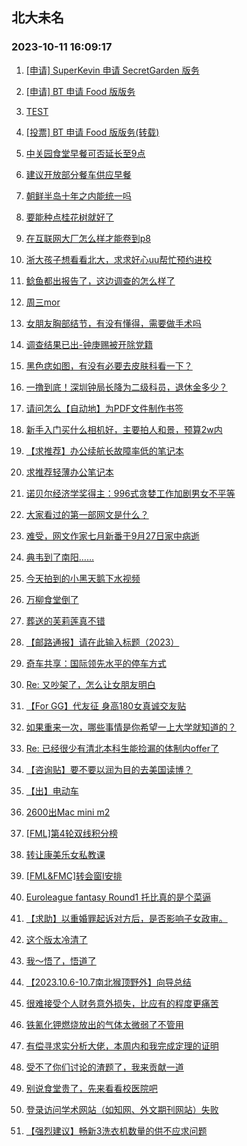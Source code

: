 ## 北大未名 
### 2023-10-11 16:09:17

1. [[申请] SuperKevin 申请 SecretGarden 版务](https://bbs.pku.edu.cn/v2/post-read.php?bid=751&threadid=18661700)

2. [[申请] BT 申请 Food 版版务](https://bbs.pku.edu.cn/v2/post-read.php?bid=662&threadid=18661598)

3. [TEST](https://bbs.pku.edu.cn/v2/post-read.php?bid=7&threadid=18655636)

4. [[投票] BT 申请 Food 版版务(转载)](https://bbs.pku.edu.cn/v2/post-read.php?bid=662&threadid=18662181)

5. [中关园食堂早餐可否延长至9点](https://bbs.pku.edu.cn/v2/post-read.php?bid=1431&threadid=18661850)

6. [建议开放部分餐车供应早餐](https://bbs.pku.edu.cn/v2/post-read.php?bid=1431&threadid=18662194)

7. [朝鲜半岛十年之内能统一吗](https://bbs.pku.edu.cn/v2/post-read.php?bid=155&threadid=18644857)

8. [要能种点桂花树就好了](https://bbs.pku.edu.cn/v2/post-read.php?bid=138&threadid=18659762)

9. [在互联网大厂怎么样才能卷到p8](https://bbs.pku.edu.cn/v2/post-read.php?bid=104&threadid=18657630)

10. [浙大孩子想看看北大，求求好心uu帮忙预约进校](https://bbs.pku.edu.cn/v2/post-read.php?bid=457&threadid=18662318)

11. [鲶鱼都出报告了，这边调查的怎么样了](https://bbs.pku.edu.cn/v2/post-read.php?bid=478&threadid=18661664)

12. [周三mor](https://bbs.pku.edu.cn/v2/post-read.php?bid=468&threadid=18662068)

13. [女朋友胸部结节，有没有懂得，需要做手术吗](https://bbs.pku.edu.cn/v2/post-read.php?bid=244&threadid=18661719)

14. [调查结果已出-钟庚赐被开除党籍](https://bbs.pku.edu.cn/v2/post-read.php?bid=606&threadid=18661628)

15. [黑色痣如图，有没有必要去皮肤科看一下？](https://bbs.pku.edu.cn/v2/post-read.php?bid=244&threadid=18662119)

16. [一撸到底！深圳钟局长降为二级科员，退休金多少？](https://bbs.pku.edu.cn/v2/post-read.php?bid=606&threadid=18661764)

17. [请问怎么【自动地】为PDF文件制作书签](https://bbs.pku.edu.cn/v2/post-read.php?bid=35&threadid=18661809)

18. [新手入门买什么相机好，主要拍人和景，预算2w内](https://bbs.pku.edu.cn/v2/post-read.php?bid=197&threadid=18660348)

19. [【求推荐】办公续航长故障率低的笔记本](https://bbs.pku.edu.cn/v2/post-read.php?bid=484&threadid=18660908)

20. [求推荐轻薄办公笔记本](https://bbs.pku.edu.cn/v2/post-read.php?bid=484&threadid=18659894)

21. [诺贝尔经济学奖得主：996式贪婪工作加剧男女不平等](https://bbs.pku.edu.cn/v2/post-read.php?bid=251&threadid=18661578)

22. [大家看过的第一部网文是什么？](https://bbs.pku.edu.cn/v2/post-read.php?bid=1475&threadid=18661360)

23. [难受，网文作家七月新番于9月27日家中病逝](https://bbs.pku.edu.cn/v2/post-read.php?bid=1475&threadid=18662095)

24. [典韦到了南阳……](https://bbs.pku.edu.cn/v2/post-read.php?bid=309&threadid=18659347)

25. [今天拍到的小黑天鹅下水视频](https://bbs.pku.edu.cn/v2/post-read.php?bid=441&threadid=18661427)

26. [万柳食堂倒了](https://bbs.pku.edu.cn/v2/post-read.php?bid=90&threadid=18662104)

27. [葬送的芙莉莲真不错](https://bbs.pku.edu.cn/v2/post-read.php?bid=108&threadid=18660815)

28. [【邮路通报】请在此输入标题（2023）](https://bbs.pku.edu.cn/v2/post-read.php?bid=1367&threadid=18479885)

29. [奇车共享：国际领先水平的停车方式](https://bbs.pku.edu.cn/v2/post-read.php?bid=103&threadid=18661034)

30. [Re: 又吵架了，怎么让女朋友明白](https://bbs.pku.edu.cn/v2/post-read.php?bid=176&threadid=18661790)

31. [【For GG】代友征 身高180女真诚交友贴](https://bbs.pku.edu.cn/v2/post-read.php?bid=167&threadid=18661346)

32. [如果重来一次，哪些事情是你希望一上大学就知道的？](https://bbs.pku.edu.cn/v2/post-read.php?bid=103&threadid=18662178)

33. [Re: 已经很少有清北本科生能捡漏的体制内offer了](https://bbs.pku.edu.cn/v2/post-read.php?bid=99&threadid=18661994)

34. [【咨询贴】要不要以润为目的去美国读博？](https://bbs.pku.edu.cn/v2/post-read.php?bid=99&threadid=18662084)

35. [【出】电动车](https://bbs.pku.edu.cn/v2/post-read.php?bid=71&threadid=18662297)

36. [2600出Mac mini m2](https://bbs.pku.edu.cn/v2/post-read.php?bid=71&threadid=18662258)

37. [[FML]第4轮双线积分榜](https://bbs.pku.edu.cn/v2/post-read.php?bid=519&threadid=18662070)

38. [转让康美乐女私教课](https://bbs.pku.edu.cn/v2/post-read.php?bid=219&threadid=18662225)

39. [[FML&FMC]转会窗I安排](https://bbs.pku.edu.cn/v2/post-read.php?bid=519&threadid=18662078)

40. [Euroleague fantasy Round1 托比真的是个菜逼](https://bbs.pku.edu.cn/v2/post-read.php?bid=88&threadid=18659669)

41. [【求助】以重婚罪起诉对方后，是否影响子女政审。](https://bbs.pku.edu.cn/v2/post-read.php?bid=301&threadid=18662108)

42. [这个版太冷清了](https://bbs.pku.edu.cn/v2/post-read.php?bid=143&threadid=18660597)

43. [我～悟了，悟道了](https://bbs.pku.edu.cn/v2/post-read.php?bid=544&threadid=18660444)

44. [【2023.10.6-10.7南北猴顶野外】向导总结](https://bbs.pku.edu.cn/v2/post-read.php?bid=224&threadid=18661642)

45. [很难接受个人财务意外损失，比应有的程度更痛苦](https://bbs.pku.edu.cn/v2/post-read.php?bid=690&threadid=18661814)

46. [铁氰化钾燃烧放出的气体太微弱了不管用](https://bbs.pku.edu.cn/v2/post-read.php?bid=690&threadid=18661466)

47. [有偿寻求实分析大佬，本周内和我完成定理的证明](https://bbs.pku.edu.cn/v2/post-read.php?bid=1211&threadid=18661935)

48. [受不了你们讨论的渣题了，我来贡献一道](https://bbs.pku.edu.cn/v2/post-read.php?bid=1211&threadid=15317214)

49. [别说食堂贵了，先来看看校医院吧](https://bbs.pku.edu.cn/v2/post-read.php?bid=438&threadid=18661748)

50. [登录访问学术网站（如知网、外文期刊网站）失败](https://bbs.pku.edu.cn/v2/post-read.php?bid=668&threadid=18662152)

51. [【强烈建议】畅新3洗衣机数量的供不应求问题](https://bbs.pku.edu.cn/v2/post-read.php?bid=438&threadid=18647978)


